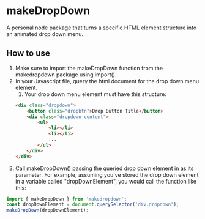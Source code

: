 # makeDropDown
A personal node package that turns a specific HTML element structure into an animated drop down menu.

## How to use ##
1. Make sure to import the makeDropDown function from the makedropdown package using import().
2. In your Javascript file, query the html document for the drop down menu element.
    1. Your drop down menu element must have this structure:
    ```html
    <div class="dropdown">
        <button class="dropbtn">Drop Button Title</button>
        <div class="dropdown-content">
            <ul>
                <li></li>
                <li></li>
                ...
            </ul>
        </div>
    </div>
    ```
3. Call makeDropDown() passing the queried drop down element in as its parameter. For example, assuming you've stored the drop down element in a variable called "dropDownElement", you would call the function like this:
```javascript
import { makeDropDown } from 'makedropdown';
const dropDownElement = document.querySelector('div.dropdown');
makeDropDown(dropDownElement);
```
